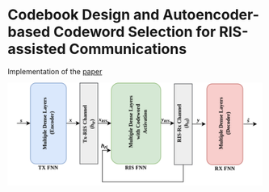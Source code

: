 # Codebook Design and Autoencoder-based Codeword Selection for RIS-assisted Communications

Implementation of the <a href="https://www.techrxiv.org/articles/preprint/Codebook_Design_for_RIS-assisted_Communications/22776533)https://www.techrxiv.org/articles/preprint/Codebook_Design_for_RIS-assisted_Communications/22776533"> paper</a>

![Autoencoder for RIS assisted communication](images/AEpaperDiagram.png)
